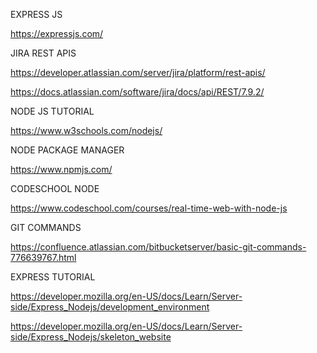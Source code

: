 EXPRESS JS

https://expressjs.com/

JIRA REST APIS

https://developer.atlassian.com/server/jira/platform/rest-apis/

https://docs.atlassian.com/software/jira/docs/api/REST/7.9.2/

NODE JS TUTORIAL

https://www.w3schools.com/nodejs/

NODE PACKAGE MANAGER

https://www.npmjs.com/

CODESCHOOL NODE

https://www.codeschool.com/courses/real-time-web-with-node-js

GIT COMMANDS

https://confluence.atlassian.com/bitbucketserver/basic-git-commands-776639767.html

EXPRESS TUTORIAL

https://developer.mozilla.org/en-US/docs/Learn/Server-side/Express_Nodejs/development_environment

https://developer.mozilla.org/en-US/docs/Learn/Server-side/Express_Nodejs/skeleton_website
